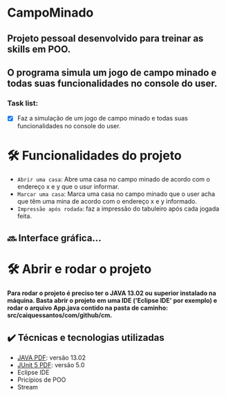 # CampoMinado

## Projeto pessoal desenvolvido para treinar as skills em POO.

## O programa simula um jogo de campo minado e todas suas funcionalidades no console do user.

### Task list:

- [x] Faz a simulação de um jogo de campo minado e todas suas funcionalidades no console do user.

# 🛠️ Funcionalidades do projeto

- `Abrir uma casa`: Abre uma casa no campo minado de acordo com o endereço x e y que o usur informar.
- `Marcar uma casa`: Marca uma casa no campo minado que o user acha que têm uma mina de acordo com o endereço x e y informado.
- `Impressão após rodada`: faz a impressão do tabuleiro após cada jogada feita.

## 🔜 Interface gráfica...

# 🛠️ Abrir e rodar o projeto

**Para rodar o projeto é preciso ter o JAVA 13.02 ou superior instalado na máquina. Basta abrir o projeto em uma IDE ('Eclipse IDE' por exemplo) e rodar o arquivo App.java contido na pasta de caminho: src/caiquessantos/com/github/cm.**

## ✔️ Técnicas e tecnologias utilizadas

- [JAVA PDF](https://docs.oracle.com/en/database/oracle/oracle-database/21/jjdev/java-developers-guide.pdf): versão 13.02
- [JUnit 5 PDF](https://junit.org/junit5/docs/5.0.2/user-guide/index.pdf): versão 5.0
- Eclipse IDE
- Pricípios de POO
- Stream
